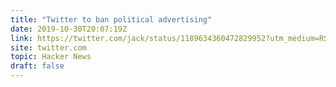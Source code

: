 ```yaml
---
title: "Twitter to ban political advertising"
date: 2019-10-30T20:07:19Z
link: https://twitter.com/jack/status/1189634360472829952?utm_medium=RSS&utm_source=hune
site: twitter.com
topic: Hacker News
draft: false
---
```

